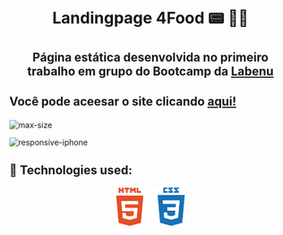 ##  <h1 align="center">Landingpage 4Food 📟 👨‍💻</h1>

##  <p><h2 align="center">Página estática desenvolvida no primeiro trabalho em grupo do Bootcamp da [Labenu](https://www.labenu.com.br/ "Labenu") </h2> </p>
## <p> Você pode aceesar o site clicando [aqui!](http://elfin-attention.surge.sh/) </p>


![max-size](https://user-images.githubusercontent.com/75874462/115069081-7ac0c180-9ec9-11eb-8769-0ecbc2839158.png)<br>


![responsive-iphone](https://user-images.githubusercontent.com/75874462/115069632-3a157800-9eca-11eb-9282-5637bb4df306.png)






## :rocket: Technologies used:

<p align="center">
<img src="https://github.com/devicons/devicon/blob/master/icons/html5/html5-plain-wordmark.svg" alt="html5"  width="70" height="70"/>
<img src="https://github.com/devicons/devicon/blob/master/icons/css3/css3-plain-wordmark.svg" alt="css3" width="70" height="70"/>
</p>
<br>

